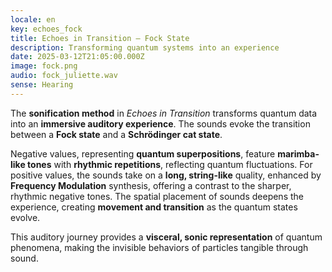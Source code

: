 ```yaml
---
locale: en
key: echoes_fock
title: Echoes in Transition – Fock State
description: Transforming quantum systems into an experience
date: 2025-03-12T21:05:00.000Z
image: fock.png
audio: fock_juliette.wav
sense: Hearing
---
```

The **sonification method** in *Echoes in Transition* transforms quantum data into an **immersive auditory experience**. The sounds evoke the transition between a **Fock state** and a **Schrödinger cat state**.

Negative values, representing **quantum superpositions**, feature **marimba-like tones** with **rhythmic repetitions**, reflecting quantum fluctuations. For positive values, the sounds take on a **long, string-like** quality, enhanced by **Frequency Modulation** synthesis, offering a contrast to the sharper, rhythmic negative tones. The spatial placement of sounds deepens the experience, creating **movement and transition** as the quantum states evolve. 

This auditory journey provides a **visceral, sonic representation** of quantum phenomena, making the invisible behaviors of particles tangible through sound.
